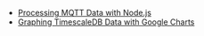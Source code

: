  * [Processing MQTT Data with Node.js](processing-mqtt-data.md)
 * [Graphing TimescaleDB Data with Google Charts](graphing-data.md)
